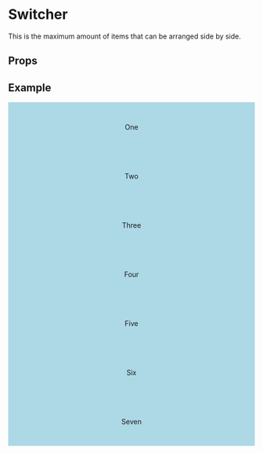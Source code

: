 <script lang="ts">
	import type { Space, Measure } from '$lib/types';
	import Switcher from '$lib/Switcher/index.svelte';
	import Stack from '$lib/Stack/index.svelte';
	import SqueezeContainer from '$lib/SqueezeContainer/index.svelte';
	import PropSelect from '$lib/PropSelect/index.svelte';

	import { space_options, measure_options } from '../../preview-content/options';

	let switcherSpace: Space = 'var(--s-1)';
	let switcherMinWidth: Measure = 'var(--measure-small)';
</script>

<style>
	.item {
		display: flex;
		align-items: center;
		justify-content: center;
		width: 100%;
		max-width: none;
		height: 100px;
		background-color: lightblue;
	}
</style>

# Switcher

This is the maximum amount of items that can be arranged side by side.

## Props

<PropSelect options={space_options} name="switcherSpace" bind:value={switcherSpace} />
<PropSelect options={measure_options} name="switcherMinWidth" bind:value={switcherMinWidth} />

## Example

<SqueezeContainer>
	<Switcher {switcherSpace} {switcherMinWidth}>
		<span class="item">One</span>
		<span class="item">Two</span>
		<span class="item">Three</span>
		<span class="item">Four</span>
		<span class="item">Five</span>
		<span class="item">Six</span>
		<span class="item">Seven</span>
	</Switcher>
</SqueezeContainer>
